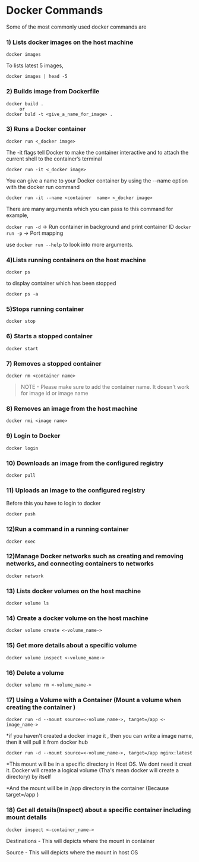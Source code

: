 # Docker Commands

Some of the most commonly used docker commands are 

### 1) Lists docker images on the host machine
```
docker images
```
To lists latest 5 images,
```
docker images | head -5
```
### 2) Builds image from Dockerfile
````
docker build .
     or
docker buld -t <give_a_name_for_image> .
````

### 3) Runs a Docker container
````
docker run <_docker image>
````
The -it flags tell Docker to make the container interactive and to attach the current shell to the container’s terminal
````
docker run -it <_docker image>
````
You can give a name to your Docker container by using the --name option with the docker run command
````
docker run -it --name <container  name> <_docker image>
````

There are many arguments which you can pass to this command for example,

`docker run -d` -> Run container in background and print container ID
`docker run -p` -> Port mapping

use `docker run --help` to look into more arguments.

### 4)Lists running containers on the host machine

````
docker ps
````
to display container which has been stopped
````
docker ps -a
````

### 5)Stops running container

````
docker stop
````



### 6) Starts a stopped container

````
docker start
````


### 7) Removes a stopped container

````
docker rm <container name>
````
> NOTE - Please make sure to add the container name. It doesn't work for image id or image name

### 8) Removes an image from the host machine
````
docker rmi <image name>
````

### 9) Login to Docker
````
docker login
````

### 10) Downloads an image from the configured registry
````
docker pull
````




### 11) Uploads an image to the configured registry  

Before this you have to login to docker
````
docker push
````

### 12)Run a command in a running container

````
docker exec
````

### 12)Manage Docker networks such as creating and removing networks, and connecting containers to networks

````
docker network
````

### 13) Lists docker volumes on the host machine
```
docker volume ls
```

### 14) Create a docker volume on the host machine
```
docker volume create <-volume_name->
```

### 15) Get more details about a specific volume
```
docker volume inspect <-volume_name->
```

### 16) Delete a volume
```
docker volume rm <-volume_name->
```

### 17) Using a Volume with a Container (Mount a volume when creating the container )
```
docker run -d --mount source=<-volume_name->, target=/app <-image_name->
```

*if you haven't created a docker image it , then you can write a image name, then it will pull it from docker hub

```
docker run -d --mount source=<-volume_name->, target=/app nginx:latest
```

*This mount will be in a specific directory in Host OS. We dont need it creat it.
Docker will create a logical volume (Tha's mean docker will create a directory) 
by itself

*And the mount will be in /app directory in the container (Because  target=/app )



### 18) Get all details(Inspect) about a specific container including mount details

```
docker inspect <-container_name->
```

Destinations - This will depicts where the mount in container

Source       - This will depicts where the mount in host OS



